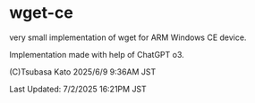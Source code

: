 # wget-ce
very small implementation of wget for ARM Windows CE device.

Implementation made with help of ChatGPT o3.

(C)Tsubasa Kato 2025/6/9 9:36AM JST

Last Updated: 7/2/2025 16:21PM JST
